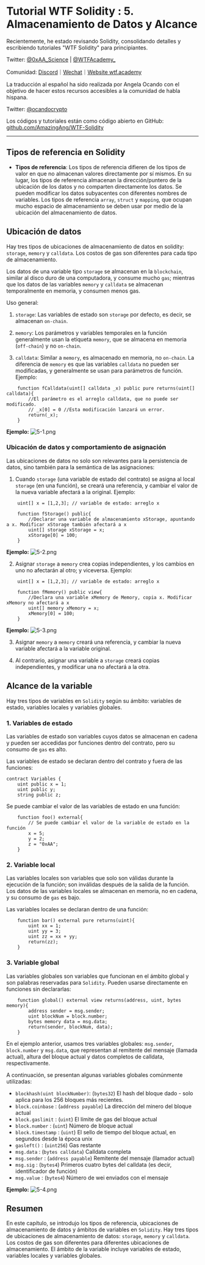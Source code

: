 # Tutorial WTF Solidity : 5. Almacenamiento de Datos y Alcance

Recientemente, he estado revisando Solidity, consolidando detalles y escribiendo tutoriales "WTF Solidity" para principiantes.

Twitter: [@0xAA_Science](https://twitter.com/0xAA_Science) | [@WTFAcademy_](https://twitter.com/WTFAcademy_)

Comunidad: [Discord](https://discord.gg/5akcruXrsk)｜[Wechat](https://docs.google.com/forms/d/e/1FAIpQLSe4KGT8Sh6sJ7hedQRuIYirOoZK_85miz3dw7vA1-YjodgJ-A/viewform?usp=sf_link)｜[Website wtf.academy](https://wtf.academy)

La traducción al español ha sido realizada por Angela Ocando con el objetivo de hacer estos recursos accesibles a la comunidad de habla hispana.

Twitter: [@ocandocrypto](https://twitter.com/ocandocrypto)

Los códigos y tutoriales están como código abierto en GitHub: [github.com/AmazingAng/WTF-Solidity](https://github.com/AmazingAng/WTF-Solidity)

-----

## Tipos de referencia en Solidity
- **Tipos de referencia**: Los tipos de referencia difieren de los tipos de valor en que no almacenan valores directamente por sí mismos. En su lugar, los tipos de referencia almacenan la dirección/puntero de la ubicación de los datos y no comparten directamente los datos. Se pueden modificar los datos subyacentes con diferentes nombres de variables. Los tipos de referencia `array`, `struct` y `mapping`, que ocupan mucho espacio de almacenamiento se deben usar por medio de la ubicación del almacenamiento de datos.

## Ubicación de datos
Hay tres tipos de ubicaciones de almacenamiento de datos en solidity: `storage`, `memory` y `calldata`. Los costos de gas son diferentes para cada tipo de almacenamiento.

Los datos de una variable tipo `storage` se almacenan en la `blockchain`, similar al disco duro de una computadora, y consume mucho `gas`; mientras que los datos de las variables `memory` y `calldata` se almacenan temporalmente en memoria, y consumen menos gas.

Uso general:

1. `storage`: Las variables de estado son `storage` por defecto, es decir, se almacenan `on-chain`.

2. `memory`: Los parámetros y variables temporales en la función generalmente usan la etiqueta `memory`, que se almacena en memoria (`off-chain`) y no `on-chain`. 

3. `calldata`: Similar a `memory`, es almacenado en memoria, no `on-chain`. La diferencia de `memory` es que las variables `calldata` no pueden ser modificadas, y generalmente se usan para parámetros de función. Ejemplo:

```solidity
    function fCalldata(uint[] calldata _x) public pure returns(uint[] calldata){
        //El parámetro es el arreglo calldata, que no puede ser modificado.
        // _x[0] = 0 //Esta modificación lanzará un error.
        return(_x);
    }
```

**Ejemplo:**
![5-1.png](./img/5-1.png)

### Ubicación de datos y comportamiento de asignación

Las ubicaciones de datos no solo son relevantes para la persistencia de datos, sino también para la semántica de las asignaciones:

1. Cuando `storage` (una variable de estado del contrato) se asigna al local `storage` (en una función), se creará una referencia, y cambiar el valor de la nueva variable afectará a la original. Ejemplo:
```solidity
    uint[] x = [1,2,3]; // variable de estado: arreglo x

    function fStorage() public{
        //Declarar una variable de almacenamiento xStorage, apuntando a x. Modificar xStorage también afectará a x
        uint[] storage xStorage = x;
        xStorage[0] = 100;
    }
```
**Ejemplo:**
![5-2.png](./img/5-2.png)

2. Asignar `storage` a `memory` crea copias independientes, y los cambios en uno no afectarán al otro; y viceversa. Ejemplo:
```solidity
    uint[] x = [1,2,3]; // variable de estado: arreglo x
    
    function fMemory() public view{
        //Declara una variable xMemory de Memory, copia x. Modificar xMemory no afectará a x
        uint[] memory xMemory = x;
        xMemory[0] = 100;
    }
```
**Ejemplo:**
![5-3.png](./img/5-3.png)

3. Asignar `memory` a `memory` creará una referencia, y cambiar la nueva variable afectará a la variable original.

4. Al contrario, asignar una variable a `storage` creará copias independientes, y modificar una no afectará a la otra.

## Alcance de la variable
Hay tres tipos de variables en `Solidity` según su ámbito: variables de estado, variables locales y variables globales.

### 1. Variables de estado
Las variables de estado son variables cuyos datos se almacenan en cadena y pueden ser accedidas por funciones dentro del contrato, pero su consumo de `gas` es alto.

Las variables de estado se declaran dentro del contrato y fuera de las funciones:
```solidity
contract Variables {
    uint public x = 1;
    uint public y;
    string public z;
```

Se puede cambiar el valor de las variables de estado en una función:

```solidity
    function foo() external{
        // Se puede cambiar el valor de la variable de estado en la función
        x = 5;
        y = 2;
        z = "0xAA";
    }
```

### 2. Variable local
Las variables locales son variables que solo son válidas durante la ejecución de la función; son inválidas después de la salida de la función. Los datos de las variables locales se almacenan en memoria, no en cadena, y su consumo de `gas` es bajo.

Las variables locales se declaran dentro de una función:
```solidity
    function bar() external pure returns(uint){
        uint xx = 1;
        uint yy = 3;
        uint zz = xx + yy;
        return(zz);
    }
```

### 3. Variable global
Las variables globales son variables que funcionan en el ámbito global y son palabras reservadas para `Solidity`. Pueden usarse directamente en funciones sin declararlas:

```solidity
    function global() external view returns(address, uint, bytes memory){
        address sender = msg.sender;
        uint blockNum = block.number;
        bytes memory data = msg.data;
        return(sender, blockNum, data);
    }
```
En el ejemplo anterior, usamos tres variables globales: `msg.sender`, `block.number` y `msg.data`, que representan al remitente del mensaje (llamada actual), altura del bloque actual y datos completos de calldata, respectivamente. 

A continuación, se presentan algunas variables globales comúnmente utilizadas:

- `blockhash(uint blockNumber)`: (`bytes32`)          El hash del bloque dado - solo aplica para los 256 bloques más recientes.
- `block.coinbase`             : (`address payable`) La dirección del minero del bloque actual
- `block.gaslimit`             : (`uint`)            El límite de gas del bloque actual
- `block.number`               : (`uint`)            Número de bloque actual
- `block.timestamp`            : (`uint`)            El sello de tiempo del bloque actual, en segundos desde la época unix
- `gasleft()`                  : (`uint256`)         Gas restante
- `msg.data`                   : (`bytes calldata`)  Calldata completa
- `msg.sender`                 : (`address payable`) Remitente del mensaje (llamador actual)
- `msg.sig`                    : (`bytes4`)          Primeros cuatro bytes del calldata (es decir, identificador de función)
- `msg.value`                  : (`bytes4`)          Número de wei enviados con el mensaje

**Ejemplo:**
![5-4.png](./img/5-4.png)

## Resumen
En este capítulo, se introdujo los tipos de referencia, ubicaciones de almacenamiento de datos y ámbitos de variables en `Solidity`. Hay tres tipos de ubicaciones de almacenamiento de datos: `storage`, `memory` y `calldata`. Los costos de gas son diferentes para diferentes ubicaciones de almacenamiento. El ámbito de la variable incluye variables de estado, variables locales y variables globales.

